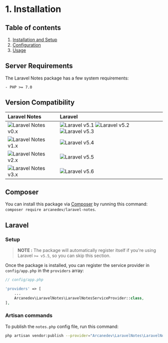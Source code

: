 # 1. Installation

## Table of contents

  1. [Installation and Setup](1-Installation-and-Setup.md)
  2. [Configuration](2-Configuration.md)
  3. [Usage](3-Usage.md)

## Server Requirements

The Laravel Notes package has a few system requirements:

```
- PHP >= 7.0
```

## Version Compatibility

| Laravel Notes                            | Laravel                                                                                |
|:-----------------------------------------|:---------------------------------------------------------------------------------------|
| ![Laravel Notes v0.x][laravel_notes_0_x] | ![Laravel v5.1][laravel_5_1] ![Laravel v5.2][laravel_5_2] ![Laravel v5.3][laravel_5_3] |
| ![Laravel Notes v1.x][laravel_notes_1_x] | ![Laravel v5.4][laravel_5_4]                                                           |
| ![Laravel Notes v2.x][laravel_notes_2_x] | ![Laravel v5.5][laravel_5_5]                                                           |
| ![Laravel Notes v3.x][laravel_notes_3_x] | ![Laravel v5.6][laravel_5_6]                                                           |

[laravel_5_1]:  https://img.shields.io/badge/v5.1-supported-brightgreen.svg?style=flat-square "Laravel v5.1"
[laravel_5_2]:  https://img.shields.io/badge/v5.2-supported-brightgreen.svg?style=flat-square "Laravel v5.2"
[laravel_5_3]:  https://img.shields.io/badge/v5.3-supported-brightgreen.svg?style=flat-square "Laravel v5.3"
[laravel_5_4]:  https://img.shields.io/badge/v5.4-supported-brightgreen.svg?style=flat-square "Laravel v5.4"
[laravel_5_5]:  https://img.shields.io/badge/v5.5-supported-brightgreen.svg?style=flat-square "Laravel v5.5"
[laravel_5_6]:  https://img.shields.io/badge/v5.6-supported-brightgreen.svg?style=flat-square "Laravel v5.6"

[laravel_notes_0_x]: https://img.shields.io/badge/version-0.*-blue.svg?style=flat-square "LaravelNotes v0.*"
[laravel_notes_1_x]: https://img.shields.io/badge/version-1.*-blue.svg?style=flat-square "LaravelNotes v1.*"
[laravel_notes_2_x]: https://img.shields.io/badge/version-2.*-blue.svg?style=flat-square "LaravelNotes v2.*"
[laravel_notes_3_x]: https://img.shields.io/badge/version-3.*-blue.svg?style=flat-square "LaravelNotes v3.*"

## Composer

You can install this package via [Composer](http://getcomposer.org/) by running this command: `composer require arcanedev/laravel-notes`.

## Laravel

### Setup

> **NOTE :** The package will automatically register itself if you're using Laravel `>= v5.5`, so you can skip this section.

Once the package is installed, you can register the service provider in `config/app.php` in the `providers` array:

```php
// config/app.php

'providers' => [
    ...
    Arcanedev\LaravelNotes\LaravelNotesServiceProvider::class,
],
```

### Artisan commands

To publish the `notes.php` config file, run this command:

```bash
php artisan vendor:publish --provider="Arcanedev\LaravelNotes\LaravelNotesServiceProvider"
```

